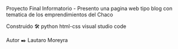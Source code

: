 Proyecto Final Informatorio - Presento una pagina web tipo blog con tematica de los emprendimientos del Chaco


Construido 🛠️
python 
html-css 
visual studio code


Autor ✒️
Lautaro Moreyra
